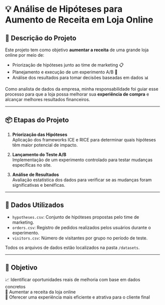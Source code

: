 # 💡 Análise de Hipóteses para Aumento de Receita em Loja Online

## 📝 Descrição do Projeto

Este projeto tem como objetivo **aumentar a receita** de uma grande loja online por meio de:

- Priorização de hipóteses junto ao time de marketing 📋  
- Planejamento e execução de um experimento A/B 🔀  
- Análise dos resultados para tomar decisões baseadas em dados 📊

Como analista de dados da empresa, minha responsabilidade foi guiar esse processo para que a loja possa melhorar sua **experiência de compra** e alcançar melhores resultados financeiros.

---

## 📦 Etapas do Projeto

1. **Priorização das Hipóteses**  
   Aplicação dos frameworks ICE e RICE para determinar quais hipóteses têm maior potencial de impacto.

2. **Lançamento do Teste A/B**  
   Implementação de um experimento controlado para testar mudanças específicas no site.

3. **Análise de Resultados**  
   Avaliação estatística dos dados para verificar se as mudanças foram significativas e benéficas.

---

## 📁 Dados Utilizados

- `hypotheses.csv`: Conjunto de hipóteses propostas pelo time de marketing.  
- `orders.csv`: Registro de pedidos realizados pelos usuários durante o experimento.  
- `visitors.csv`: Número de visitantes por grupo no período de teste.

Todos os arquivos de dados estão localizados na pasta `/datasets`.

---

## 🎯 Objetivo

📈 Identificar oportunidades reais de melhoria com base em dados concretos  
🛒 Aumentar a receita da loja online  
👥 Oferecer uma experiência mais eficiente e atrativa para o cliente final
